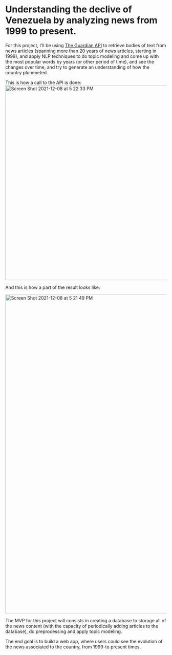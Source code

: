 # Understanding the declive of Venezuela by analyzing news from 1999 to present. 

For this project, I'll be using [The Guardian API](https://open-platform.theguardian.com/documentation/search) to retrieve bodies of text from news
articles (spanning more than 20 years of news articles, starting in 1999), and apply NLP techniques to do topic modeling and come up with the most
popular words by years (or other period of time), and see the changes over time, and try to generate an understanding of how the country plummeted. 

This is how a call to the API is done:
<img width="609" alt="Screen Shot 2021-12-08 at 5 22 33 PM" src="https://user-images.githubusercontent.com/34829066/145302105-8e879b1f-0d72-4634-bb93-5a4da9c51fc5.png">





And this is how a part of the result looks like:

<img width="996" alt="Screen Shot 2021-12-08 at 5 21 49 PM" src="https://user-images.githubusercontent.com/34829066/145302156-2b791d09-5178-48d8-a0c0-b53482585f54.png">

The MVP for this project will consists in creating a database to storage all of the news content (with the capacity of periodically adding articles to the database), 
do preprocessing and apply topic modeling.  



The end goal is to build a web app, where users could see the evolution of the news associated to the country, from 1999-to present times.  

